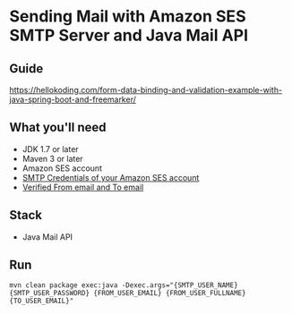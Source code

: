 # Sending Mail with Amazon SES SMTP Server and Java Mail API

## Guide
https://hellokoding.com/form-data-binding-and-validation-example-with-java-spring-boot-and-freemarker/

## What you'll need
- JDK 1.7 or later
- Maven 3 or later
- Amazon SES account
- [SMTP Credentials of your Amazon SES account](http://docs.aws.amazon.com/ses/latest/DeveloperGuide/smtp-credentials.html)
- [Verified From email and To email](http://docs.aws.amazon.com/ses/latest/DeveloperGuide/verify-addresses-and-domains.html)

## Stack
- Java Mail API

## Run
`mvn clean package exec:java -Dexec.args="{SMTP_USER_NAME} {SMTP_USER_PASSWORD} {FROM_USER_EMAIL} {FROM_USER_FULLNAME} {TO_USER_EMAIL}"`
